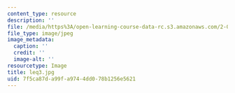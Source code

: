 ```yaml
---
content_type: resource
description: ''
file: /media/https%3A/open-learning-course-data-rc.s3.amazonaws.com/2-003-modeling-dynamics-and-control-i-spring-2005/7f5ca87da99fa9744dd078b1256e5621_leq3.jpg
file_type: image/jpeg
image_metadata:
  caption: ''
  credit: ''
  image-alt: ''
resourcetype: Image
title: leq3.jpg
uid: 7f5ca87d-a99f-a974-4dd0-78b1256e5621
---
```

